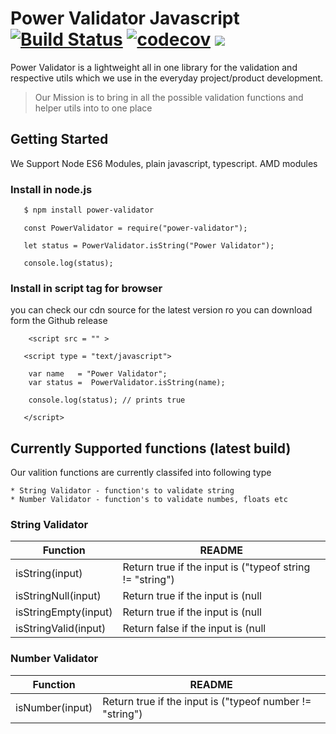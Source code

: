 # Power Validator Javascript [![Build Status](https://travis-ci.com/PowerValidator/power-validator-javascript.svg?branch=master)](https://travis-ci.com/PowerValidator/power-validator-javascript) [![codecov](https://codecov.io/gh/PowerValidator/power-validator-javascript/branch/master/graph/badge.svg)](https://codecov.io/gh/PowerValidator/power-validator-javascript) ![](https://img.shields.io/npm/dt/power-validator.svg?label=npm%20downloads&style=flat) 

Power Validator is a lightweight all in one library for the validation and respective utils which we use in the everyday project/product development. 

> Our Mission is to bring in all the possible validation functions and helper utils into to one place


## Getting Started 

We Support Node ES6 Modules, plain javascript, typescript. AMD modules

### Install in node.js 

```sh
   $ npm install power-validator
```

```
   const PowerValidator = require("power-validator");

   let status = PowerValidator.isString("Power Validator");

   console.log(status);
```

### Install in script tag for browser 

you can  check our cdn source for the latest version ro you can download form the Github release 

```
    <script src = "" >
```

```
   <script type = "text/javascript">

    var name   = "Power Validator";
    var status =  PowerValidator.isString(name);

    console.log(status); // prints true

   </script>
```


## Currently Supported functions (latest build)

Our valition functions are currently classifed into following type 

    * String Validator - function's to validate string 
    * Number Validator - function's to validate numbes, floats etc 

### String Validator


| Function | README |
| ------ | ------ |
| isString(input) | Return true if the input is ("typeof string != "string") |
| isStringNull(input) | Return true if the input is (null | undefind | "null") |
| isStringEmpty(input) |Return true if the input is (null | undefind | "" | "null") |
| isStringValid(input) | Return false if the input is (null | undefind | "null" | "typeof string != "string" | "" ) |

### Number Validator


| Function | README |
| ------ | ------ |
| isNumber(input) | Return true if the input is ("typeof number != "string") |
